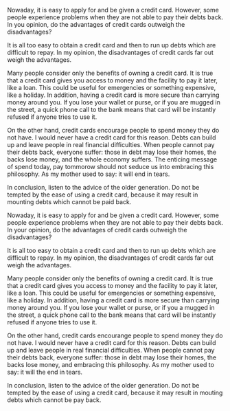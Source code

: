 Nowaday, it is easy to apply for and be given a credit card. However, some people experience problems when they are not able to pay their debts back. In you opinion, do the advantages of credit cards outweigh the disadvantages?

It is all too easy to obtain a credit card and then to run up debts which are difficult to repay. In my opinion, the disadvantages of credit cards far out weigh the advantages.

Many people consider only the benefits of owning a credit card. It is true that a credit card gives you access to money and the facility to pay it later, like a loan. This could be useful for emergencies or something expensive, like a holiday. In addition, having a credit card is more secure than carrying money around you. If you lose your wallet or purse, or if you are mugged in the street, a quick phone call to the bank means that card will be instantly refused if anyone tries to use it.

On the other hand, credit cards encourage people to spend money they do not have. I would never have a credit card for this reason. Debts can build up and leave people in real financial difficulties. When people cannot pay their debts back, everyone suffer: those in debt may lose their homes, the backs lose money, and the whole economy suffers. The enticing message of spend today, pay tommorow should not seduce us into embracing this philosophy. As my mother used to say: it will end in tears.

In conclusion, listen to the advice of the older generation. Do not be tempted by the ease of using a credit card, because it may result in mounting debts which cannot be paid back.

Nowaday, it is easy to apply for and be given a credit card. However, some people experience problems when they are not able to pay their debts back. In your opinion, do the advantages of credit cards outweigh the disadvantages?

It is all too easy to obtain a credit card and then to run up debts which are difficult to repay. In my opinion, the disadvantages of credit cards far out weigh the advantages.

Many people consider only the benefits of owning a credit card. It is true that a credit card gives you access to money and the facility to pay it later, like a loan. This could be useful for emergencies or something expensive, like a holiday. In addition, having a credit card is more secure than carrying money around you. If you lose your wallet or purse, or if you a mugged in the street, a quick phone call to the bank means that card will be instantly refused if anyone tries to use it.

On the other hand, credit cards encourange people to spend money they do not have. I would never have a credit card for this reason. Debts can build up and leave people in real financial difficulties. When people cannot pay their debts back, everyone suffer: those in debt may lose their homes, the backs lose money, and embracing this philosophy. As my mother used to say: it will the end in tears.

In conclusion, listen to the advice of the older generation. Do not be tempted by the ease of using a credit card, because it may result in mouting debts which cannot be pay back.
